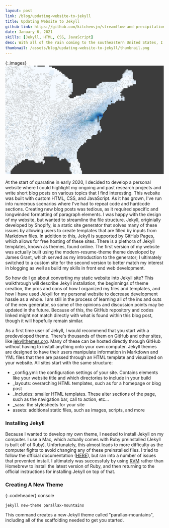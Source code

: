 ```yaml
---
layout: post
link: /blog/updating-website-to-jekyll
title: Updating Website to Jekyll
github-link: https://github.com/kitchensjn/streamflow-and-precipitation
date: January 6, 2021
skills: [Jekyll, HTML, CSS, JavaScript]
desc: With all of the rain coming to the southeastern United States, I started to think about how it is affecting the river levels.
thumbnail: /assets/blog/updating-website-to-jekyll/thumbnail.png
---
```


{:.images}
![Pyinstaller](/assets/blog/updating-website-to-jekyll/thumbnail.png)

At the start of quaratine in early 2020, I decided to develop a personal website where I could highlight my ongoing and past research projects and write short blog posts on various topics that I find interesting. This website was built with custom HTML, CSS, and JavaScript. As it has grown, I've run into numerous scenarios where I've had to repeat code and hardcode sections. Creating new blog posts was tedious, as it required specific and longwinded formatting of paragraph elements. I was happy with the design of my website, but wanted to streamline the file structure. Jekyll, originially developed by Shopify, is a static site generator that solves many of these issues by allowing users to create templates that are filled by inputs from Markdown files. In addition to this, Jekyll is supported by GitHub Pages, which allows for free hosting of these sites. There is a plethora of Jekyll templates, known as themes, found online. The first version of my website was actually built using the modern-resume-theme theme developed by James Grant, which served as my introduction to the generator; I ultimately switched to a custom site for the second version to better match my interest in blogging as well as build my skills in front end web development.

So how do I go about converting my static website into Jekyll site? This walkthrough will describe Jekyll installation, the beginnings of theme creation, the pros and cons of how I organized my files and templates, and how I have used Jekyll for my personal website to decrease development hassle as a whole. I am still in the process of learning all of the ins and outs of the new generator, so some of the opinions and discussion points may be updated in the future. Because of this, the GitHub repository and codes linked might not match directly with what is found within this blog post, though it will hopefully remain similar.

As a first time user of Jekyll, I would recommend that you start with a predeveloped theme. There's thousands of them on GitHub and other sites, like [jekyllthemes.org](http://jekyllthemes.org). Many of these can be hosted directly through GitHub without having to install anything onto your own computer. Jekyll themes are designed to have their users manipulate information in Markdown and YML files that then are passed through an HTML template and visualized on your website. All sites start with the same structure:

- _config.yml: the configuration settings of your site. Contains elements like your website title and which directories to include in your build
- _layouts: overarching HTML templates, such as for a homepage or blog post
- _includes: smaller HTML templates. These alter sections of the page, such as the navigation bar, call to action, etc...
- _sass: the stylesheets for your site
- assets: additional static files, such as images, scripts, and more

### Installing Jekyll

Because I wanted to develop my own theme, I needed to install Jekyll on my computer. I use a Mac, which actually comes with Ruby preinstalled (Jekyll is built off of Ruby). Unfortunately, this almost leads to more difficulty as the computer fights to avoid changing any of these preinstalled files. I tried to follow the official documentation ([HERE](https://jekyllrb.com/docs/installation/macos/)), but ran into a number of issues that prevented install. I ultimately was successfuly by using [RVM](https://rvm.io) rather than Homebrew to install the latest version of Ruby, and then returning to the official instructions for installing Jekyll on top of that.

### Creating A New Theme

{:.codeheader}
console
```
jekyll new-theme parallax-mountains
```

This command creates a new Jekyll theme called "parallax-mountains", including all of the scaffolding needed to get you started.


